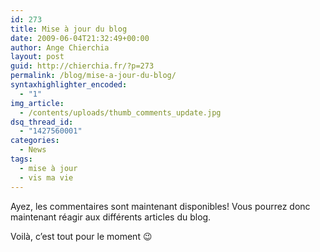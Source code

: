 ```yaml
---
id: 273
title: Mise à jour du blog
date: 2009-06-04T21:32:49+00:00
author: Ange Chierchia
layout: post
guid: http://chierchia.fr/?p=273
permalink: /blog/mise-a-jour-du-blog/
syntaxhighlighter_encoded:
  - "1"
img_article:
  - /contents/uploads/thumb_comments_update.jpg
dsq_thread_id:
  - "1427560001"
categories:
  - News
tags:
  - mise à jour
  - vis ma vie
---
```

Ayez, les commentaires sont maintenant disponibles! Vous pourrez donc maintenant réagir aux différents articles du blog.

Voilà, c&rsquo;est tout pour le moment 😉